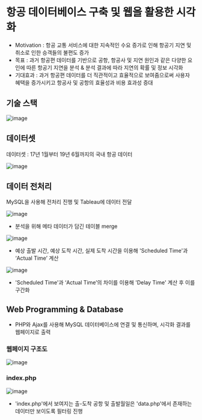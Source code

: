 # 항공 데이터베이스 구축 및 웹을 활용한 시각화

*   Motivation : 항공 교통 서비스에 대한 지속적인 수요 증가로 인해 항공기 지연 및 취소로 인한 승객들의 불편도 증가
*   목표 :  과거 항공편 데이터를 기반으로 공항, 항공사 및 지연 원인과 같은 다양한 요인에 따른 항공기 지연을 분석 & 분석 결과에 따라 지연의 확률 및 정보 시각화
*   기대효과 : 과거 항공편 데이터를 더 직관적이고 효율적으로 보여줌으로써 사용자 혜택을 증가시키고 항공사 및 공항의 효율성과 비용 효과성 증대


## 기술 스택

![image](https://github.com/user-attachments/assets/6669550b-46bb-47fa-b362-f298f6a8879b)


## 데이터셋
데이터셋 : 17년 1월부터 19년 6월까지의 국내 항공 데이터

![image](https://github.com/user-attachments/assets/ed9223f5-0f6b-4072-bbfc-a61d92818275)


## 데이터 전처리
MySQL을 사용해 전처리 진행 및 Tableau에 데이터 전달

![image](https://github.com/user-attachments/assets/394669d5-e808-4bee-adb9-46cbd3d0f787)
*   분석을 위해 메타 데이터가 담긴 테이블 merge

![image](https://github.com/user-attachments/assets/33dfabdc-c3be-49e3-9400-92605f0a709d)
*   예상 출발 시간, 예상 도착 시간, 실제 도착 시간을 이용해 'Scheduled Time'과 ‘Actual Time’ 계산

![image](https://github.com/user-attachments/assets/214d48b7-5f19-443b-a5bd-b8c1dbff1f0d)
*   'Scheduled Time'과 ‘Actual Time’의 차이를 이용해 'Delay Time' 계산 후 이를 구간화



## Web Programming & Database
* PHP와 Ajax를 사용해 MySQL 데이터베이스에 연결 및 통신하며, 시각화 결과를 웹페이지로 출력

### 웹페이지 구조도
![image](https://github.com/user-attachments/assets/84e9ec93-9cc7-4bcd-8e7f-bc51f4598c3c)


### index.php
![image](https://github.com/user-attachments/assets/af46c626-ca77-4bf7-9328-a1d53bbfb350)
*   'index.php'에서 보여지는 출-도착 공항 및 출발월일은 'data.php'에서 존재하는 데이터만 보이도록 필터링 진행 

